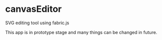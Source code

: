 # canvasEditor
SVG editing tool using fabric.js

This app is in prototype stage and many things can be changed in future.
